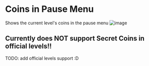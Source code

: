 # Coins in Pause Menu

Shows the current level's coins in the pause menu
![image](https://github.com/Weebifying/coins-in-pause-menu-geode/assets/70783792/d9c7e00a-42e3-4e7e-b051-47d0b6b2bcd6)

## Currently does NOT support Secret Coins in official levels!!

TODO: add official levels support :D
